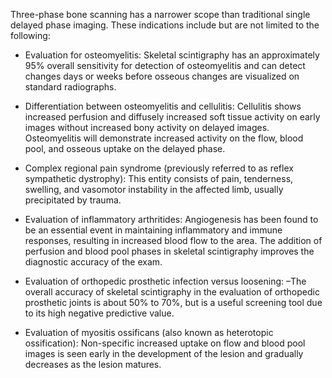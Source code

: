 Three-phase bone scanning has a narrower scope than traditional single delayed phase imaging. These indications include but are not limited to the following:

- Evaluation for osteomyelitis: Skeletal scintigraphy has an approximately 95% overall sensitivity for detection of osteomyelitis and can detect changes days or weeks before osseous changes are visualized on standard radiographs.

- Differentiation between osteomyelitis and cellulitis: Cellulitis shows increased perfusion and diffusely increased soft tissue activity on early images without increased bony activity on delayed images. Osteomyelitis will demonstrate increased activity on the flow, blood pool, and osseous uptake on the delayed phase.

- Complex regional pain syndrome (previously referred to as reflex sympathetic dystrophy): This entity consists of pain, tenderness, swelling, and vasomotor instability in the affected limb, usually precipitated by trauma.

- Evaluation of inflammatory arthritides: Angiogenesis has been found to be an essential event in maintaining inflammatory and immune responses, resulting in increased blood flow to the area. The addition of perfusion and blood pool phases in skeletal scintigraphy improves the diagnostic accuracy of the exam.

- Evaluation of orthopedic prosthetic infection versus loosening: –The overall accuracy of skeletal scintigraphy in the evaluation of orthopedic prosthetic joints is about 50% to 70%, but is a useful screening tool due to its high negative predictive value.

- Evaluation of myositis ossificans (also known as heterotopic ossification): Non-specific increased uptake on flow and blood pool images is seen early in the development of the lesion and gradually decreases as the lesion matures.